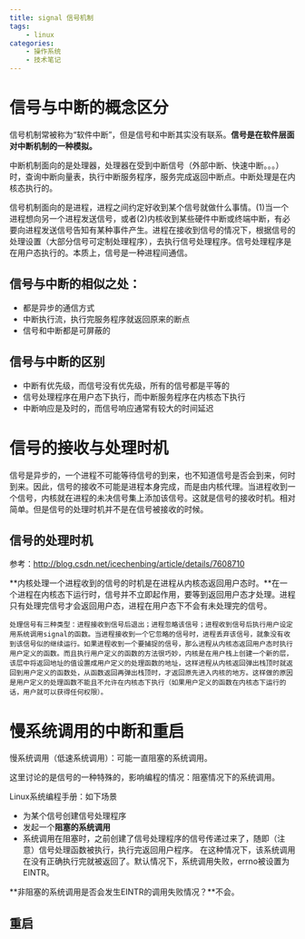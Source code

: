 ```yaml
---
title: signal 信号机制
tags: 
    - linux
categories:
    - 操作系统
    - 技术笔记
---
```


# 信号与中断的概念区分
信号机制常被称为“软件中断”，但是信号和中断其实没有联系。**信号是在软件层面对中断机制的一种模拟。**

中断机制面向的是处理器，处理器在受到中断信号（外部中断、快速中断。。。）时，查询中断向量表，执行中断服务程序，服务完成返回中断点。中断处理是在内核态执行的。

信号机制面向的是进程，进程之间约定好收到某个信号就做什么事情。(1)当一个进程想向另一个进程发送信号，或者(2)内核收到某些硬件中断或终端中断，有必要向进程发送信号告知有某种事件产生。进程在接收到信号的情况下，根据信号的处理设置（大部分信号可定制处理程序），去执行信号处理程序。信号处理程序是在用户态执行的。本质上，信号是一种进程间通信。

## 信号与中断的相似之处：
- 都是异步的通信方式
- 中断执行流，执行完服务程序就返回原来的断点
- 信号和中断都是可屏蔽的

## 信号与中断的区别
- 中断有优先级，而信号没有优先级，所有的信号都是平等的
- 信号处理程序在用户态下执行，而中断服务程序在内核态下执行
- 中断响应是及时的，而信号响应通常有较大的时间延迟

# 信号的接收与处理时机
信号是异步的，一个进程不可能等待信号的到来，也不知道信号是否会到来，何时到来。因此，信号的接收不可能是进程本身完成，而是由内核代理。当进程收到一个信号，内核就在进程的未决信号集上添加该信号。这就是信号的接收时机。相对简单。但是信号的处理时机并不是在信号被接收的时候。

## 信号的处理时机
参考：http://blog.csdn.net/icechenbing/article/details/7608710

**内核处理一个进程收到的信号的时机是在进程从内核态返回用户态时。**在一个进程在内核态下运行时，信号并不立即起作用，要等到返回用户态才处理。进程只有处理完信号才会返回用户态，进程在用户态下不会有未处理完的信号。

    处理信号有三种类型：进程接收到信号后退出；进程忽略该信号；进程收到信号后执行用户设定用系统调用signal的函数。当进程接收到一个它忽略的信号时，进程丢弃该信号，就象没有收到该信号似的继续运行。如果进程收到一个要捕捉的信号，那么进程从内核态返回用户态时执行用户定义的函数。而且执行用户定义的函数的方法很巧妙，内核是在用户栈上创建一个新的层，该层中将返回地址的值设置成用户定义的处理函数的地址，这样进程从内核返回弹出栈顶时就返回到用户定义的函数处，从函数返回再弹出栈顶时，才返回原先进入内核的地方。这样做的原因是用户定义的处理函数不能且不允许在内核态下执行（如果用户定义的函数在内核态下运行的话，用户就可以获得任何权限）。

# 慢系统调用的中断和重启

慢系统调用（低速系统调用）：可能一直阻塞的系统调用。

这里讨论的是信号的一种特殊的，影响编程的情况：阻塞情况下的系统调用。

Linux系统编程手册：如下场景
- 为某个信号创建信号处理程序
- 发起一个**阻塞的系统调用**
- 系统调用在阻塞时，之前创建了信号处理程序的信号传递过来了，随即（注意）信号处理函数被执行，执行完返回用户程序。
在这种情况下，该系统调用在没有正确执行完就被返回了。默认情况下，系统调用失败，errno被设置为EINTR。

**非阻塞的系统调用是否会发生EINTR的调用失败情况？**不会。

## 重启